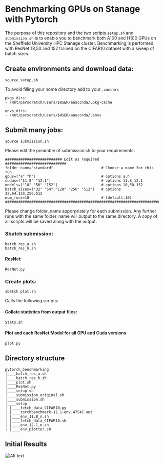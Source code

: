 # Benchmarking GPUs on Stanage with Pytorch

The purpose of this repository and the two scripts `setup.sh` and `submission.sh` is to enable you to benchmark 
both A100 and H100 GPUs on the Sheffield University HPC Stanage cluster. Benchmarking is performed with ResNet 18,50 and 152
trained on the CIFAR10 dataset with a sweep of batch sizes.

## Create environments and download data:

    source setup.sh
    
To avoid filling your home directory add to your `.condarc` 

    pkgs_dirs:
    - /mnt/parscratch/users/$USER/anaconda/.pkg-cache

    envs_dirs:
    - /mnt/parscratch/users/$USER/anaconda/.envs


## Submit many jobs:
    
    source submission.sh

Please edit the preamble of submission.sh to your requirements:

    ########################## Edit as required ############################
    folder_name="standard"                      # Choose a name for this run
    gpus=("a" "h")                              # options a,h
    cudas=("11.8" "12.1")                       # options 11.8,12.1
    models=("18" "50" "152")                    # options 18,50,152
    batch_sizes=("32" "64" "128" "256" "512")   # options 32,64,128,256,512
    num_runs=10                                 # (default:10)
    ########################################################################

Please change folder_name apporpriately for each submission. Any further runs with the same folder_name will output to the same directory.
A copy of all scripts will be saved along with the output.  

### Sbatch submission:
    
    batch_res_a.sh
    batch_res_h.sh
    
#### ResNet:
    
    ResNet.py

### Create plots:

    sbatch plot.sh

Calls the following scripts:

#### Collate statistics from output files:

    Stats.sh

#### Plot and each ResNet Model for all GPU and Cuda versions
        
    plot.py

## Directory structure

    pytorch_benchmarking
    |____batch_res_a.sh
    |____batch_res_h.sh
    |____plot.sh
    |____ResNet.py
    |____setup.sh
    |____submission_original.sh
    |____submission.sh
    |____setup
    | |____fetch_data_CIFAR10.py
    | |____torchbenchmark-12.1-env.47547.out
    | |____env_11.8_n.sh
    | |____fetch_data_CIFAR10.sh
    | |____env_12.1_n.sh
    | |____env_plotter.sh

## Initial Results

![Alt text](initialResults/ResNet152.png "Title")
